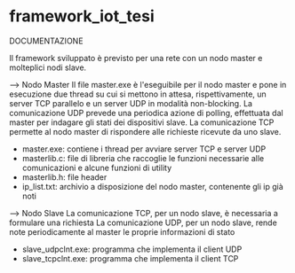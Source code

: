 # framework_iot_tesi

DOCUMENTAZIONE

Il framework sviluppato è previsto per una rete con un nodo master e molteplici nodi slave.

--> Nodo Master
Il file master.exe è l'eseguibile per il nodo master e pone in esecuzione due thread su cui si mettono in attesa, rispettivamente, un server TCP parallelo e un server UDP in modalità non-blocking.
La comunicazione UDP prevede una periodica azione di polling, effettuata dal master per indagare gli stati dei dispositivi slave.
La comunicazione TCP permette al nodo master di rispondere alle richieste ricevute da uno slave.

- master.exe: contiene i thread per avviare server TCP e server UDP
- masterlib.c: file di libreria che raccoglie le funzioni necessarie alle comunicazioni e alcune funzioni di utility
- masterlib.h: file header
- ip_list.txt: archivio a disposizione del nodo master, contenente gli ip già noti

--> Nodo Slave
La comunicazione TCP, per un nodo slave, è necessaria a formulare una richiesta
La comunicazione UDP, per un nodo slave, rende note periodicamente al master le proprie informazioni di stato

- slave_udpclnt.exe: programma che implementa il client UDP
- slave_tcpclnt.exe: programma che implementa il client TCP
